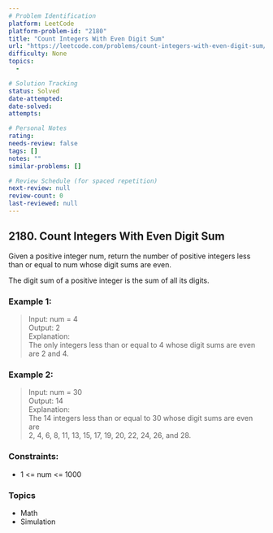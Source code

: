 ```yaml
---
# Problem Identification
platform: LeetCode
platform-problem-id: "2180"
title: "Count Integers With Even Digit Sum"
url: "https://leetcode.com/problems/count-integers-with-even-digit-sum/"
difficulty: None
topics:
  -

# Solution Tracking
status: Solved
date-attempted:
date-solved:
attempts:

# Personal Notes
rating:
needs-review: false
tags: []
notes: ""
similar-problems: []

# Review Schedule (for spaced repetition)
next-review: null
review-count: 0
last-reviewed: null
---
```


## 2180. Count Integers With Even Digit Sum
Given a positive integer num, return the number of positive integers less than or equal to num whose digit sums are even.

The digit sum of a positive integer is the sum of all its digits.

### Example 1:

> Input: num = 4<br/>
> Output: 2<br/>
> Explanation:<br/>
> The only integers less than or equal to 4 whose digit sums are even are 2 and 4.    

### Example 2:

> Input: num = 30<br/>
> Output: 14<br/>
> Explanation:<br/>
> The 14 integers less than or equal to 30 whose digit sums are even are<br/>
> 2, 4, 6, 8, 11, 13, 15, 17, 19, 20, 22, 24, 26, and 28.
 

### Constraints:

- 1 <= num <= 1000

### Topics

- Math
- Simulation